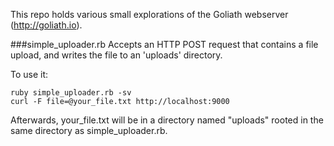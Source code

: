 This repo holds various small explorations of the Goliath webserver (http://goliath.io).

###simple_uploader.rb
Accepts an HTTP POST request that contains a file upload, and writes the file to an 'uploads' directory.

To use it:

    ruby simple_uploader.rb -sv
    curl -F file=@your_file.txt http://localhost:9000

Afterwards, your_file.txt will be in a directory named "uploads" rooted in the same directory as simple_uploader.rb.
